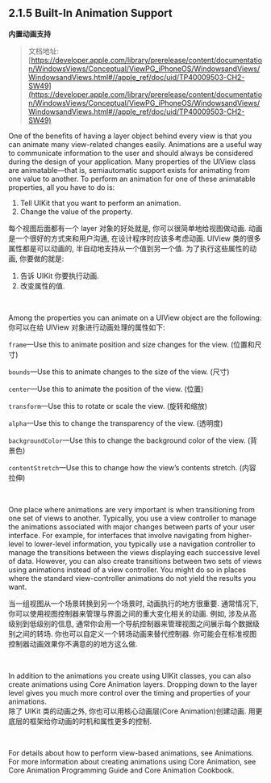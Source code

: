 ## 2.1.5 Built-In Animation Support

**内置动画支持**

>文档地址: [https://developer.apple.com/library/prerelease/content/documentation/WindowsViews/Conceptual/ViewPG_iPhoneOS/WindowsandViews/WindowsandViews.html#//apple_ref/doc/uid/TP40009503-CH2-SW49](https://developer.apple.com/library/prerelease/content/documentation/WindowsViews/Conceptual/ViewPG_iPhoneOS/WindowsandViews/WindowsandViews.html#//apple_ref/doc/uid/TP40009503-CH2-SW49)

One of the benefits of having a layer object behind every view is that you can animate many view-related changes easily. Animations are a useful way to communicate information to the user and should always be considered during the design of your application. Many properties of the UIView class are animatable—that is, semiautomatic support exists for animating from one value to another. To perform an animation for one of these animatable properties, all you have to do is:

1. Tell UIKit that you want to perform an animation.
2. Change the value of the property.  

每个视图后面都有一个 layer 对象的好处就是, 你可以很简单地给视图做动画. 动画是一个很好的方式来和用户沟通, 在设计程序时应该多考虑动画. UIView 类的很多属性都是可以动画的, 半自动地支持从一个值到另一个值. 为了执行这些属性的动画, 你要做的就是:

1. 告诉 UIKit 你要执行动画.
2. 改变属性的值.

</br>

Among the properties you can animate on a UIView object are the following:
你可以在给 UIView 对象进行动画处理的属性如下:

`frame`—Use this to animate position and size changes for the view. (位置和尺寸)  

`bounds`—Use this to animate changes to the size of the view. (尺寸)  

`center`—Use this to animate the position of the view. (位置)  

`transform`—Use this to rotate or scale the view. (旋转和缩放)  
  
`alpha`—Use this to change the transparency of the view. (透明度)  

`backgroundColor`—Use this to change the background color of the view. (背景色)  

`contentStretch`—Use this to change how the view’s contents stretch. (内容拉伸)

</br>

One place where animations are very important is when transitioning from one set of views to another. Typically, you use a view controller to manage the animations associated with major changes between parts of your user interface. For example, for interfaces that involve navigating from higher-level to lower-level information, you typically use a navigation controller to manage the transitions between the views displaying each successive level of data. However, you can also create transitions between two sets of views using animations instead of a view controller. You might do so in places where the standard view-controller animations do not yield the results you want.  

当一组视图从一个场景转换到另一个场景时, 动画执行的地方很重要. 通常情况下, 你可以使用视图控制器来管理与界面之间的重大变化相关的动画. 例如, 涉及从高级别到低级别的信息, 通常你会用一个导航控制器来管理视图之间展示每个数据级别之间的转场. 你也可以自定义一个转场动画来替代控制器. 你可能会在标准视图控制器动画效果你不满意的的地方这么做.  

</br>

In addition to the animations you create using UIKit classes, you can also create animations using Core Animation layers. Dropping down to the layer level gives you much more control over the timing and properties of your animations.  
除了 UIKit 类的动画之外, 你也可以用核心动画层(Core Animation)创建动画. 用更底层的框架给你动画的时机和属性更多的控制.

</br>

For details about how to perform view-based animations, see Animations. For more information about creating animations using Core Animation, see Core Animation Programming Guide and Core Animation Cookbook.

